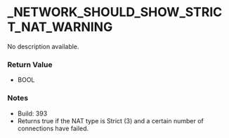 # _NETWORK_SHOULD_SHOW_STRICT_NAT_WARNING

No description available.

### Return Value
* BOOL

### Notes
* Build: 393
* Returns true if the NAT type is Strict (3) and a certain number of connections have failed.

